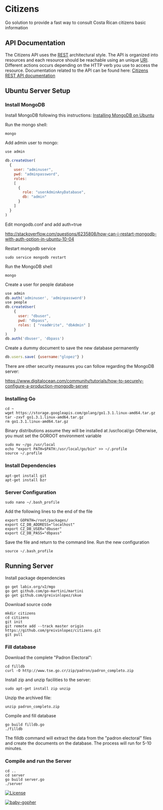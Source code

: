 Citizens
========

Go solution to provide a fast way to consult Costa Rican citizens basic information

## API Documentation

The Citizens API uses the [REST](http://en.wikipedia.org/wiki/Representational_state_transfer) architectural style.  The API is organized into resources and each resource should be reachable using an unique [URI](http://en.wikipedia.org/wiki/Uniform_resource_identifier).  Different actions occurs depending on the HTTP verb you use to access the resource.  Documentation related to the API can be found here: [Citizens REST API documentation](https://github.com/greivinlopez/citizens/blob/master/CitizensAPIDocumentation.pdf?raw=true)

## Ubuntu Server Setup

### Install MongoDB

Install MongoDB following this instructions: [Installing MongoDB on Ubuntu](https://www.digitalocean.com/community/tutorials/how-to-install-mongodb-on-ubuntu-12-04)

Run the mongo shell:

```console
mongo
```

Add admin user to mongo:

```javascript
use admin

db.createUser(
  {
    user: "adminuser",
    pwd: "adminpassword",
    roles:
    [
      {
        role: "userAdminAnyDatabase",
        db: "admin"
      }
    ]
  }
)
```

Edit mongodb.conf and add auth=true

http://stackoverflow.com/questions/6235808/how-can-i-restart-mongodb-with-auth-option-in-ubuntu-10-04

Restart mongodb service

```console
sudo service mongodb restart
```

Run the MongoDB shell

```console
mongo
```

Create a user for people database

```javascript
use admin
db.auth('adminuser', 'adminpassword')
use people
db.createUser(
    {
      user: "dbuser",
      pwd: "dbpass",
      roles: [ "readWrite", "dbAdmin" ]
    }
)
db.auth('dbuser', 'dbpass')
```

Create a dummy document to save the new database permanently

```javascript
db.users.save( {username:"glopez"} )
```

There are other security measures you can follow regarding the MongoDB server:

https://www.digitalocean.com/community/tutorials/how-to-securely-configure-a-production-mongodb-server

### Installing Go

```console
cd ~
wget https://storage.googleapis.com/golang/go1.3.1.linux-amd64.tar.gz
tar -zxvf go1.3.1.linux-amd64.tar.gz
rm go1.3.1.linux-amd64.tar.gz
```

Binary distributions assume they will be installed at /usr/local/go Otherwise, you must set the GOROOT environment variable

```console
sudo mv ~/go /usr/local
echo "export PATH=$PATH:/usr/local/go/bin" >> ~/.profile
source ~/.profile
```

### Install Dependencies

```console
apt-get install git
apt-get install bzr
```

### Server Configuration

```console
sudo nano ~/.bash_profile
```

Add the following lines to the end of the file

```console
export GOPATH=/root/packages/
export CZ_DB_ADDRESS="localhost"
export CZ_DB_USER="dbuser"
export CZ_DB_PASS="dbpass"
```

Save the file and return to the command line.  Run the new configuration

```console
source ~/.bash_profile
```

## Running Server

Install package dependencies

```console
go get labix.org/v2/mgo
go get github.com/go-martini/martini
go get github.com/greivinlopez/skue
```

Download source code

```console
mkdir citizens
cd citizens
git init
git remote add --track master origin https://github.com/greivinlopez/citizens.git
git pull
```

### Fill database

Download the complete "Padron Electoral":

```console
cd filldb
curl -O http://www.tse.go.cr/zip/padron/padron_completo.zip
```

Install zip and unzip facilities to the server:

```console
sudo apt-get install zip unzip
```

Unzip the archived file:

```console
unzip padron_completo.zip
```

Compile and fill database

```console
go build filldb.go
./filldb
```

The filldb command will extract the data from the "padron electoral" files and create the documents on the database. The process will run for 5-10 minutes.

### Compile and run the Server

```console
cd ..
cd server
go build server.go
./server
```
[![License](http://img.shields.io/:license-mit-blue.svg)](http://opensource.org/licenses/MIT)

[![baby-gopher](https://raw2.github.com/drnic/babygopher-site/gh-pages/images/babygopher-badge.png)](http://www.babygopher.org)
